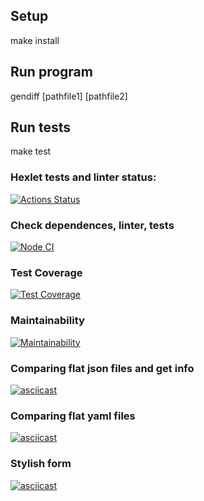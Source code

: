 
## Setup

make install

## Run program

gendiff [pathfile1] [pathfile2]

## Run tests

make test

### Hexlet tests and linter status:
[![Actions Status](https://github.com/AndrewNikitin127/frontend-project-46/workflows/hexlet-check/badge.svg)](https://github.com/AndrewNikitin127/frontend-project-46/actions)

### Check dependences, linter, tests
[![Node CI](https://github.com/AndrewNikitin127/frontend-project-46/actions/workflows/nodejs.yml/badge.svg)](https://github.com/AndrewNikitin127/frontend-project-46/actions/workflows/nodejs.yml)

### Test Coverage
[![Test Coverage](https://api.codeclimate.com/v1/badges/68f80725cd21bde37738/test_coverage)](https://codeclimate.com/github/AndrewNikitin127/frontend-project-46/test_coverage)

### Maintainability
[![Maintainability](https://api.codeclimate.com/v1/badges/68f80725cd21bde37738/maintainability)](https://codeclimate.com/github/AndrewNikitin127/frontend-project-46/maintainability)

### Comparing flat json files and get info
[![asciicast](https://asciinema.org/a/I0xN795j4Rk20tcUYC99xf3lD.svg)](https://asciinema.org/a/I0xN795j4Rk20tcUYC99xf3lD)

### Comparing flat yaml files
[![asciicast](https://asciinema.org/a/wnJBQwpIGzTeZcUbbrxKOu2Yg.svg)](https://asciinema.org/a/wnJBQwpIGzTeZcUbbrxKOu2Yg)

### Stylish form
[![asciicast](https://asciinema.org/a/OCVnTosKistfH4PpW9Q4eAByL.svg)](https://asciinema.org/a/OCVnTosKistfH4PpW9Q4eAByL)
